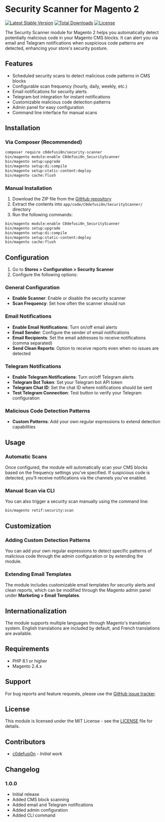 # Security Scanner for Magento 2

[![Latest Stable Version](https://img.shields.io/packagist/v/c0defusi0n/security-scanner.svg)](https://packagist.org/packages/c0defusi0n/security-scanner)
[![Total Downloads](https://img.shields.io/packagist/dt/c0defusi0n/security-scanner.svg)](https://packagist.org/packages/c0defusi0n/security-scanner)
[![License](https://img.shields.io/packagist/l/c0defusi0n/security-scanner.svg)](https://github.com/c0defusi0n/security-scanner/blob/master/LICENSE)

The Security Scanner module for Magento 2 helps you automatically detect potentially malicious code in your Magento CMS blocks. It can alert you via email and Telegram notifications when suspicious code patterns are detected, enhancing your store's security posture.

## Features

- Scheduled security scans to detect malicious code patterns in CMS blocks
- Configurable scan frequency (hourly, daily, weekly, etc.)
- Email notifications for security alerts
- Telegram bot integration for instant notifications
- Customizable malicious code detection patterns
- Admin panel for easy configuration
- Command line interface for manual scans

## Installation

### Via Composer (Recommended)

```bash
composer require c0defusi0n/security-scanner
bin/magento module:enable C0defusi0n_SecurityScanner
bin/magento setup:upgrade
bin/magento setup:di:compile
bin/magento setup:static-content:deploy
bin/magento cache:flush
```

### Manual Installation

1. Download the ZIP file from the [GitHub repository](https://github.com/c0defusi0n/security-scanner/)
2. Extract the contents into `app/code/C0defusi0n/SecurityScanner/` directory
3. Run the following commands:

```bash
bin/magento module:enable C0defusi0n_SecurityScanner
bin/magento setup:upgrade
bin/magento setup:di:compile
bin/magento setup:static-content:deploy
bin/magento cache:flush
```

## Configuration

1. Go to **Stores > Configuration > Security Scanner**
2. Configure the following options:

### General Configuration

- **Enable Scanner**: Enable or disable the security scanner
- **Scan Frequency**: Set how often the scanner should run

### Email Notifications

- **Enable Email Notifications**: Turn on/off email alerts
- **Email Sender**: Configure the sender of email notifications
- **Email Recipients**: Set the email addresses to receive notifications (comma separated)
- **Send Clean Reports**: Option to receive reports even when no issues are detected

### Telegram Notifications

- **Enable Telegram Notifications**: Turn on/off Telegram alerts
- **Telegram Bot Token**: Set your Telegram bot API token
- **Telegram Chat ID**: Set the chat ID where notifications should be sent
- **Test Telegram Connection**: Test button to verify your Telegram configuration

### Malicious Code Detection Patterns

- **Custom Patterns**: Add your own regular expressions to extend detection capabilities

## Usage

### Automatic Scans

Once configured, the module will automatically scan your CMS blocks based on the frequency settings you've specified. If suspicious code is detected, you'll receive notifications via the channels you've enabled.

### Manual Scan via CLI

You can also trigger a security scan manually using the command line:

```bash
bin/magento retif:security:scan
```

## Customization

### Adding Custom Detection Patterns

You can add your own regular expressions to detect specific patterns of malicious code through the admin configuration or by extending the module.

### Extending Email Templates

The module includes customizable email templates for security alerts and clean reports, which can be modified through the Magento admin panel under **Marketing > Email Templates**.

## Internationalization

The module supports multiple languages through Magento's translation system. English translations are included by default, and French translations are available.

## Requirements

- PHP 8.1 or higher
- Magento 2.4.x

## Support

For bug reports and feature requests, please use the [GitHub issue tracker](https://github.com/c0defusi0n/security-scanner/issues).

## License

This module is licensed under the MIT License - see the [LICENSE](LICENSE) file for details.

## Contributors

- [c0defusi0n](https://github.com/c0defusi0n) - *Initial work*

## Changelog

### 1.0.0
- Initial release
- Added CMS block scanning
- Added email and Telegram notifications
- Added admin configuration
- Added CLI command
